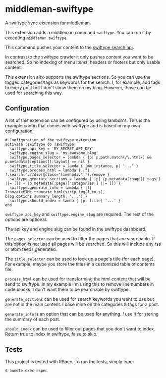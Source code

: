 middleman-swiftype
==================

A swiftype sync extension for middleman.

This extension adds a middleman command `swiftype`. You can run it by executing `middleman swiftype`.

This command pushes your content to the [swiftype search api](https://swiftype.com/).

In contrast to the swiftype crawler it only pushes content you want to be searched. So no indexing of menu items, headers or footers but only usable content.

This extension also supports the swiftype sections. So you can use the tagged categories/tags as keywords for the search.
I, for example, add tags to every post but I don't show them on my blog. However, those can be used for searching this way.

## Configuration ##

A lot of this extension can be configured by using lambda's. This is the example config that comes with swiftype and is based on my own configuration:

```
# Configuration of the swiftype extension
activate :swiftype do |swiftype|
  swiftype.api_key = 'MY_SECRET_API_KEY'
  swiftype.engine_slug = 'my_awesome_blog'
  swiftype.pages_selector = lambda { |p| p.path.match(/\.html/) && p.metadata[:options][:layout] == nil }
  swiftype.title_selector = lamda { |mm_instance, p| '...' }
  swiftype.process_html = lambda { |f| f.search('.//div[@class="linenodiv"]').remove }
  swiftype.generate_sections = lambda { |p| (p.metadata[:page]['tags'] ||= []) + (p.metadata[:page]['categories'] ||= []) }
  swiftype.generate_info = lambda { |f| TruncateHTML.truncate_html(strip_img(f.to_s), blog.options.summary_length, '...') }
  swiftype.should_index = lamda { |p, title| '...' }
end
```

`swiftype.api_key` and `swiftype.engine_slug` are required. The rest of the options are optional.

The api key and engine slug can be found in the swiftype dashboard.

The `pages_selector` can be used to filter the pages that are searchable. If this option is not used all pages will be searched. So this will include any rss or atom feeds generated.

The `title_selector` can be used to look up a page's title (for each page). For example, maybe you store the titles in a customized table of contents file.

`process_html` can be used for transforming the html content that will be send to swiftype. In my example I'm using this to remove line numbers in code blocks: I don't want them to be searchable by swiftype.

`generate_sections` can be used for search keywords you want to use but are not in the main content. I base mine on the categories & tags for a post.

`generate_info` is an option that can be used for anything. _I_ use it for storing the summary of each post.

`should_index` can be used to filter out pages that you don't want to index. Return true to index in swiftype, false to skip.

## Tests ##

This project is tested with RSpec. To run the tests, simply type:

```
$ bundle exec rspec
```
